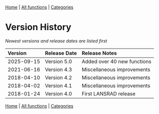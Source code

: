 [Home](../index.md) | [All functions](all-functions.md) | [Categories](categories/index.md)


# Version History

*Newest versions and release dates are listed first*

| Version    | Release Date | Release Notes                 |
|:-----------|:-------------|:------------------------------|
| 2025-09-15 | Version 5.0  | Added over 40 new functions   |
| 2021-06-16 | Version 4.3  | Miscellaneous improvements    |
| 2018-04-10 | Version 4.2  | Miscellaneous improvements    |
| 2018-04-02 | Version 4.1  | Miscellaneous improvements    |
| 2018-01-24 | Version 4.0  | First LANSRAD release         |

[Home](../index.md) | [All functions](all-functions.md) | [Categories](categories/index.md)

